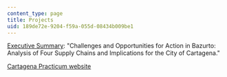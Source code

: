 ```yaml
---
content_type: page
title: Projects
uid: 189de72e-9204-f59a-055d-08434b009be1
---
```


[Executive Summary](http://cartagena.mit.edu/docs/Bazurto_Executive_Summary.pdf): "Challenges and Opportunities for Action in Bazurto: Analysis of Four Supply Chains and Implications for the City of Cartagena."

[Cartagena Practicum website](http://cartagena.mit.edu/index.htm)